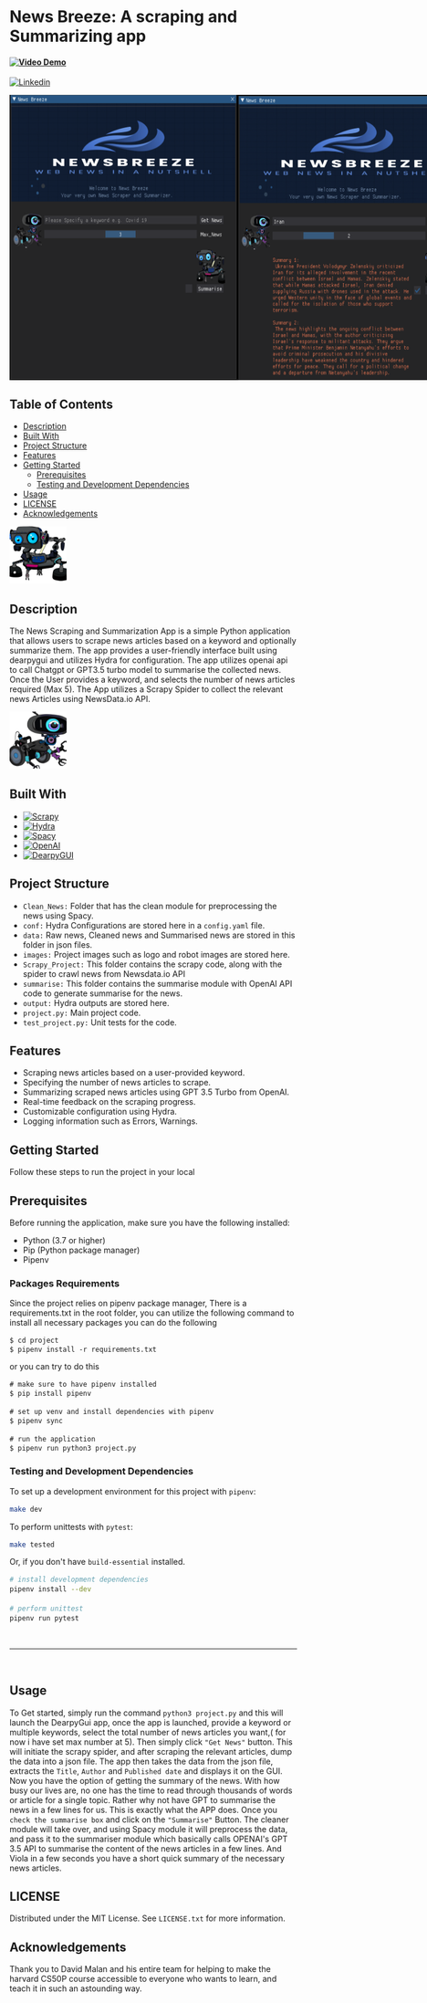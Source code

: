 
<h1>  News Breeze: A scraping and Summarizing app</h1>

#### [![Video Demo][video]][video-url] 
[![Linkedin][linkedin]][linkedin-url]

<div style="display: flex; align-items: center;">
<img src="images/App_Screenshot.png" alt="App Screenshot" width="400" height="500">
<img src="images/App_Screenshot2.png" alt="App Screenshot" width="400" height="500">
</div>


## __Table of Contents__

- [Description](#description)
- [Built With](#built-with)
- [Project Structure](#project-structure)
- [Features](#features)
- [Getting Started](#getting-started)
  - [Prerequisites](#prerequisites)
  - [Testing and Development Dependencies](#testing-and-development-dependencies)
- [Usage](#usage)
- [LICENSE](#configuration)
- [Acknowledgements](#acknowledgements)

<img src="images/Dall-E.png" alt="App Screenshot" width="100" height="100">

## __Description__

The News Scraping and Summarization App is a simple Python application that allows users to scrape news articles based on a keyword and optionally summarize them. The app provides a user-friendly interface built using dearpygui and utilizes Hydra for configuration. The app utilizes openai api to call Chatgpt or GPT3.5 turbo model to summarise the collected news. Once the User provides a keyword, and selects the number of news articles required (Max 5). The App utilizes a  Scrapy Spider  to collect the relevant news Articles using NewsData.io API. 

<img src="images/Dall-E2.png" alt="App Screenshot" width="100" height="100">

## __Built With__
* [![Scrapy][scrapy.py]][scrapy-url]
* [![Hydra][hydra.py]][hydra-url]
* [![Spacy][spacy.py]][spacy-url]
* [![OpenAI][openai.py]][openai-url]
* [![DearpyGUI][dearpygui.py]][dearpygui-url]

## __Project Structure__
* `Clean_News:` Folder that has the clean module for preprocessing the news using Spacy.
* `conf:`  Hydra Configurations are stored here in a `config.yaml` file.
* `data:`  Raw news, Cleaned news and Summarised news are stored in this folder in json files.
* `images:` Project images such as logo and robot images are stored here.
* `Scrapy_Project:` This folder contains the scrapy code, along with the spider to crawl news from Newsdata.io API
* `summarise:` This folder contains the summarise module with OpenAI API code to generate summarise for the news.
* `output:` Hydra outputs are stored here. 
* `project.py:` Main project code.
* `test_project.py:` Unit tests for the code.


## __Features__

- Scraping news articles based on a user-provided keyword.
- Specifying the number of news articles to scrape.
- Summarizing scraped news articles using GPT 3.5 Turbo from OpenAI.
- Real-time feedback on the scraping progress.
- Customizable configuration using Hydra.
- Logging information such as Errors, Warnings.

## __Getting Started__
Follow these steps to run the project in your local 
## __Prerequisites__

Before running the application, make sure you have the following installed:

- Python (3.7 or higher)
- Pip (Python package manager)
- Pipenv

 ### __Packages Requirements__
 Since the project relies on pipenv package manager, There is a requirements.txt in the root folder, you can utilize the following command to install all necessary packages
 you can do the following
    
    $ cd project
    $ pipenv install -r requirements.txt 
or you can try to do this 

    # make sure to have pipenv installed
    $ pip install pipenv

    # set up venv and install dependencies with pipenv
    $ pipenv sync

    # run the application
    $ pipenv run python3 project.py

### __Testing and Development Dependencies__

To set up a development environment for this project with `pipenv`:

``` bash
make dev
```

To perform unittests with `pytest`:

``` bash
make tested
```

Or, if you don't have `build-essential` installed.

```bash
# install development dependencies
pipenv install --dev

# perform unittest
pipenv run pytest
```

</br>
<hr>
</br>

## __Usage__
To Get started, simply run the command `python3 project.py` and this will launch the DearpyGui app, once the app is launched, provide a keyword or multiple keywords, select the total number of news articles you want,( for now i have set max number at 5). Then simply click `"Get News"` button. This will initiate the scrapy spider, and after scraping the relevant articles, dump the data into a json file. The app then takes the data from the json file, extracts the `Title`, `Author` and `Published date` and displays it on the GUI. Now you have the option of getting the summary of the news. With how busy our lives are, no one has the time to read through thousands of words or article for a single topic. Rather why not have GPT to summarise the news in a few lines for us. This is exactly what the APP does. Once you `check the summarise box` and click on the `"Summarise"` Button. The cleaner module will take over, and using Spacy module it will preprocess the data, and pass it to the summariser module which basically calls OPENAI's GPT 3.5 API to summarise the content of the news articles in a few lines. And Viola in a few seconds you have a short quick summary of the necessary news articles.


## __LICENSE__
Distributed under the MIT License. See `LICENSE.txt` for more information.


## __Acknowledgements__

Thank you to David Malan and his entire team for helping to make the harvard CS50P course accessible to everyone who wants to learn, and teach it in such an astounding way.

<!-- Markdown LINKS & IMAGES -->
[scrapy.py]: https://img.shields.io/librariesio/dependents/pypi/hydra?style=for-the-badge&logo=Scrapy&logoColor=green&label=Scrapy

[hydra.py]: https://img.shields.io/librariesio/dependents/pypi/hydra?style=for-the-badge&logo=Hydra&logoColor=blue&label=Hydra&color=red

[spacy.py]: https://img.shields.io/librariesio/dependents/pypi/spacy?style=for-the-badge&logoColor=black&label=Spacy&color=orange

[openai.py]: https://img.shields.io/librariesio/dependents/pypi/openai?style=for-the-badge&logoColor=black&label=OpenAI&color=green

[video]: https://img.shields.io/badge/Video-Demo?style=for-the-badge&label=Video-Demo
[linkedin]: https://img.shields.io/badge/Linked-in?style=for-the-badge&logo=Linkedin&labelColor=blue&color=black

[dearpygui.py]: https://img.shields.io/librariesio/dependents/pypi/dearpygui?style=for-the-badge&logo=DearpyGUI&label=Dearpygui&labelColor=grey&color=blue


[scrapy-url]: https://github.com/scrapy/scrapy

[hydra-url]: https://github.com/facebookresearch/hydra
[spacy-url]: https://github.com/explosion/spaCy
[openai-url]: https://github.com/openai/openai-python
[video-url]: https://youtu.be/oVnLbPcc34o
[linkedin-url]: https://www.linkedin.com/in/uzairaslam01/
[dearpygui-url]: https://github.com/hoffstadt/DearPyGui/tree/master